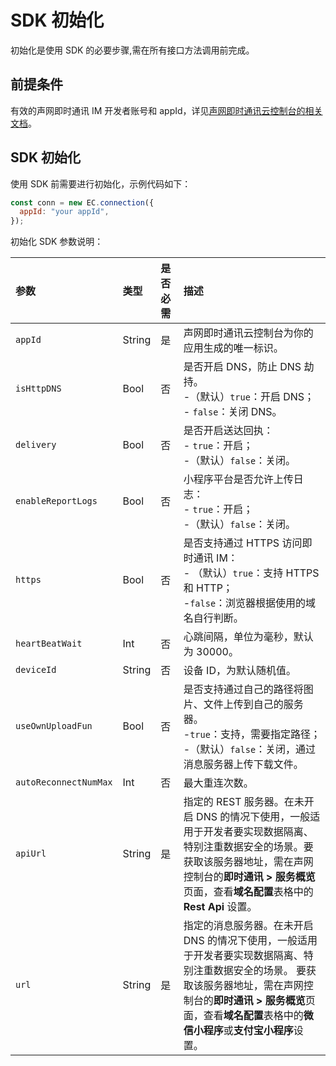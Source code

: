 # SDK 初始化

初始化是使用 SDK 的必要步骤,需在所有接口方法调用前完成。

## 前提条件

有效的声网即时通讯 IM 开发者账号和 appId，详见[声网即时通讯云控制台的相关文档](/product/enable_and_configure_IM.html#创建应用)。

## SDK 初始化

使用 SDK 前需要进行初始化，示例代码如下：

```javascript
const conn = new EC.connection({
  appId: "your appId",
});
```

初始化 SDK 参数说明：

| 参数                  | 类型   | 是否必需 | 描述                                                                                                                                                                                                                                  |
| :-------------------- | :----- | :------- | :------------------------------------------------------------------------------------------------------------------------------------------------------------------------------------------------------------------------------------ |
| `appId`               | String | 是       | 声网即时通讯云控制台为你的应用生成的唯一标识。                                                                                                                                                                                        |
| `isHttpDNS`           | Bool   | 否       | 是否开启 DNS，防止 DNS 劫持。<br/> -（默认）`true`：开启 DNS；<br/> - `false`：关闭 DNS。                                                                                                                                             |
| `delivery`            | Bool   | 否       | 是否开启送达回执：<br/> - `true`：开启；<br/> -（默认）`false`：关闭。                                                                                                                                                                |
| `enableReportLogs`    | Bool   | 否       | 小程序平台是否允许上传日志：<br/> - `true`：开启；<br/> -（默认）`false`：关闭。                                                                                                                                                      |
| `https`               | Bool   | 否       | 是否支持通过 HTTPS 访问即时通讯 IM：<br/> - （默认）`true`：支持 HTTPS 和 HTTP；<br/> -`false`：浏览器根据使用的域名自行判断。                                                                                                        |
| `heartBeatWait`       | Int    | 否       | 心跳间隔，单位为毫秒，默认为 30000。                                                                                                                                                                                                  |
| `deviceId`            | String | 否       | 设备 ID，为默认随机值。                                                                                                                                                                                                               |
| `useOwnUploadFun`     | Bool   | 否       | 是否支持通过自己的路径将图片、文件上传到自己的服务器。<br/> -`true`：支持，需要指定路径；<br/> -（默认）`false`：关闭，通过消息服务器上传下载文件。                                                                                   |
| `autoReconnectNumMax` | Int    | 否       | 最大重连次数。                                                                                                                                                                                                                        |
| `apiUrl`              | String | 是       | 指定的 REST 服务器。在未开启 DNS 的情况下使用，一般适用于开发者要实现数据隔离、特别注重数据安全的场景。要获取该服务器地址，需在声网控制台的**即时通讯 > 服务概览**页面，查看**域名配置**表格中的 **Rest Api** 设置。                  |
| `url`                 | String | 是       | 指定的消息服务器。在未开启 DNS 的情况下使用，一般适用于开发者要实现数据隔离、特别注重数据安全的场景。 要获取该服务器地址，需在声网控制台的**即时通讯 > 服务概览**页面，查看**域名配置**表格中的**微信小程序**或**支付宝小程序**设置。 |
